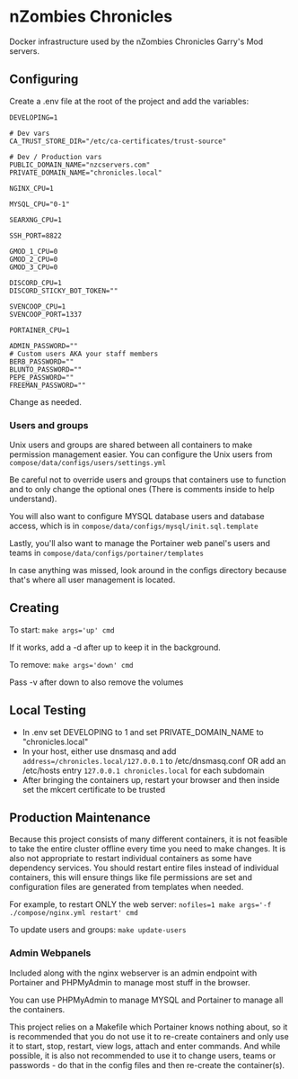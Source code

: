 # nZombies Chronicles
Docker infrastructure used by the nZombies Chronicles Garry's Mod servers. 

## Configuring
Create a .env file at the root of the project and add the variables:

```
DEVELOPING=1

# Dev vars
CA_TRUST_STORE_DIR="/etc/ca-certificates/trust-source"

# Dev / Production vars
PUBLIC_DOMAIN_NAME="nzcservers.com"
PRIVATE_DOMAIN_NAME="chronicles.local"

NGINX_CPU=1

MYSQL_CPU="0-1"

SEARXNG_CPU=1

SSH_PORT=8822

GMOD_1_CPU=0
GMOD_2_CPU=0
GMOD_3_CPU=0

DISCORD_CPU=1
DISCORD_STICKY_BOT_TOKEN=""

SVENCOOP_CPU=1
SVENCOOP_PORT=1337

PORTAINER_CPU=1

ADMIN_PASSWORD=""
# Custom users AKA your staff members
BERB_PASSWORD=""
BLUNTO_PASSWORD=""
PEPE_PASSWORD=""
FREEMAN_PASSWORD=""
```

Change as needed.

### Users and groups
Unix users and groups are shared between all containers to make permission management easier.
You can configure the Unix users from `compose/data/configs/users/settings.yml`

Be careful not to override users and groups that containers use to function and to only change the optional
ones (There is comments inside to help understand).

You will also want to configure MYSQL database users and database access, which is in `compose/data/configs/mysql/init.sql.template`

Lastly, you'll also want to manage the Portainer web panel's users and teams in `compose/data/configs/portainer/templates`

In case anything was missed, look around in the configs directory because that's where all user management is located.

## Creating
To start:
`make args='up' cmd`

If it works, add a -d after up to keep it in the background.

To remove:
`make args='down' cmd`

Pass -v after down to also remove the volumes

## Local Testing
* In .env set DEVELOPING to 1 and set PRIVATE\_DOMAIN\_NAME to "chronicles.local"
* In your host, either use dnsmasq and add `address=/chronicles.local/127.0.0.1` to /etc/dnsmasq.conf OR add an /etc/hosts entry `127.0.0.1 chronicles.local` for each subdomain
* After bringing the containers up, restart your browser and then inside set the mkcert certificate to be trusted

## Production Maintenance
Because this project consists of many different containers, it is not feasible to take the entire cluster offline every time you need to make changes. It is also not appropriate to restart individual containers as some have dependency services. You should restart entire files instead of individual containers, this will ensure things like file permissions are set and configuration files are generated from templates when needed.

For example, to restart ONLY the web server:
`nofiles=1 make args='-f ./compose/nginx.yml restart' cmd`

To update users and groups: `make update-users`

### Admin Webpanels
Included along with the nginx webserver is an admin endpoint with Portainer and PHPMyAdmin to manage most stuff in the browser. 

You can use PHPMyAdmin to manage MYSQL and Portainer to manage all the containers.

This project relies on a Makefile which Portainer knows nothing about, so it is recommended that you do not use it to re-create containers and only use it to start, stop, restart, view logs, attach and enter commands. And while possible, it is also not recommended to use it to change users, teams or passwords - do that in the config files and then re-create the container(s).
